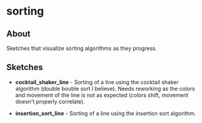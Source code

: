 # sorting

## About

Sketches that visualize sorting algorithms as they progress.

## Sketches

- **cocktail_shaker_line** - Sorting of a line using the cocktail shaker algorithm (double bouble sort I believe). Needs reworking as the colors and movement of the line is not as expected (colors shift, movement doesn't properly correlate).

- **insertion_sort_line** - Sorting of a line using the insertion sort algorithm.